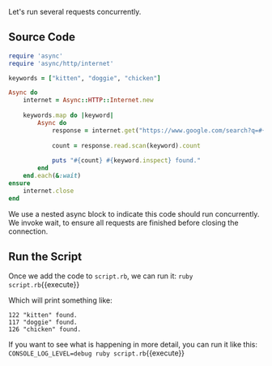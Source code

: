 Let's run several requests concurrently.

## Source Code

```ruby
require 'async'
require 'async/http/internet'

keywords = ["kitten", "doggie", "chicken"]

Async do
	internet = Async::HTTP::Internet.new
	
	keywords.map do |keyword|
		Async do
			response = internet.get("https://www.google.com/search?q=#{keyword}")
			
			count = response.read.scan(keyword).count
			
			puts "#{count} #{keyword.inspect} found."
		end
	end.each(&:wait)
ensure
	internet.close
end
```

We use a nested async block to indicate this code should run concurrently. We
invoke wait, to ensure all requests are finished before closing the connection.

## Run the Script

Once we add the code to `script.rb`, we can run it:
`ruby script.rb`{{execute}}

Which will print something like:
```
122 "kitten" found.
117 "doggie" found.
126 "chicken" found.
```

If you want to see what is happening in more detail, you can run it like this:
`CONSOLE_LOG_LEVEL=debug ruby script.rb`{{execute}}
